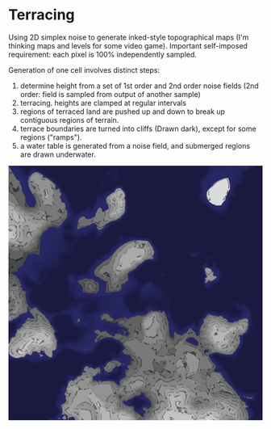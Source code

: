 # Terracing
Using 2D simplex noise to generate inked-style topographical maps (I'm thinking maps and levels for some video game).
Important self-imposed requirement: each pixel is 100% independently sampled.

Generation of one cell involves distinct steps:
1. determine height from a set of 1st order and 2nd order noise fields (2nd order: field is sampled from output of another sample)
1. terracing. heights are clamped at regular intervals
1. regions of terraced land are pushed up and down to break up contiguous regions of terrain.
1. terrace boundaries are turned into cliffs (Drawn dark), except for some regions ("ramps").
1. a water table is generated from a noise field, and submerged regions are drawn underwater.

![Example Image](https://github.com/sirkibsirkib/terracing/blob/master/example.png)